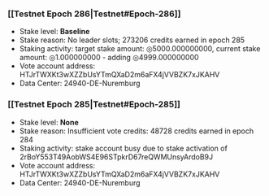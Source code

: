 ### [[Testnet Epoch 286|Testnet#Epoch-286]]
* Stake level: **Baseline**
* Stake reason: No leader slots; 273206 credits earned in epoch 285
* Staking activity: target stake amount: ◎5000.000000000, current stake amount: ◎1.000000000 - adding ◎4999.000000000
* Vote account address: HTJrTWXKt3wXZZbUsYTmQXaD2m6aFX4jVVBZK7xJKAHV
* Data Center: 24940-DE-Nuremburg
### [[Testnet Epoch 285|Testnet#Epoch-285]]
* Stake level: **None**
* Stake reason: Insufficient vote credits: 48728 credits earned in epoch 284
* Staking activity: stake account busy due to stake activation of 2rBoY553T49AobWS4E96STpkrD67reQWMUnsyArdoB9J
* Vote account address: HTJrTWXKt3wXZZbUsYTmQXaD2m6aFX4jVVBZK7xJKAHV
* Data Center: 24940-DE-Nuremburg